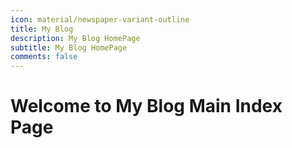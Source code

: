 ```yaml
---
icon: material/newspaper-variant-outline
title: My Blog
description: My Blog HomePage 
subtitle: My Blog HomePage 
comments: false
---
```


# Welcome to My Blog Main Index Page